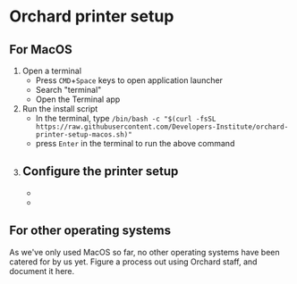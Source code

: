 # Orchard printer setup

## For MacOS

1. Open a terminal
    - Press `CMD`+`Space` keys to open application launcher
    - Search "terminal"
    - Open the Terminal app
2. Run the install script
    - In the terminal, type `/bin/bash -c "$(curl -fsSL https://raw.githubusercontent.com/Developers-Institute/orchard-printer-setup-macos.sh)"`
    - press `Enter` in the terminal to run the above command
3. Configure the printer setup
    -
    -
    - 

## For other operating systems

As we've only used MacOS so far, no other operating systems have been catered for by us yet.
Figure a process out using Orchard staff, and document it here.
